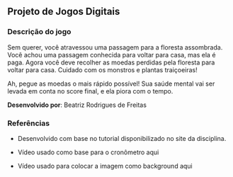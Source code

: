 ## Projeto de Jogos Digitais

### Descrição do jogo

Sem querer, você atravessou uma passagem para a floresta assombrada. Você achou uma passagem conhecida para voltar para casa, mas ela é paga. Agora você deve recolher as moedas perdidas pela floresta para voltar para casa. Cuidado com os monstros e plantas traiçoeiras!

Ah, pegue as moedas o mais rápido possível! Sua saúde mental vai ser levada em conta no score final, e ela piora com o tempo.

**Desenvolvido por**: Beatriz Rodrigues de Freitas

### Referências

- Desenvolvido com base no tutorial disponibilizado no site da disciplina.

- Vídeo usado como base para o cronômetro aqui

- Vídeo usado para colocar a imagem como background aqui

